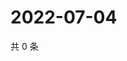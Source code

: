 # 2022-07-04

共 0 条

<!-- BEGIN WEIBO -->
<!-- 最后更新时间 Mon Jul 04 2022 19:10:36 GMT+0800 (China Standard Time) -->

<!-- END WEIBO -->
